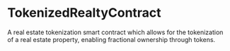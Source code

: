 # TokenizedRealtyContract
A real estate tokenization smart contract which allows for the tokenization of a real estate property, enabling fractional ownership through tokens.
